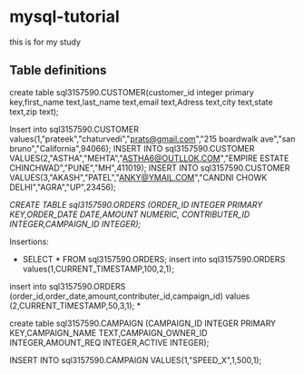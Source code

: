 # mysql-tutorial
this is for my study
## Table definitions ##

create table sql3157590.CUSTOMER(customer_id integer primary key,first_name text,last_name text,email text,Adress text,city text,state text,zip text);

Insert into sql3157590.CUSTOMER values(1,"prateek","chaturvedi","prats@gmail.com","215 boardwalk ave","san bruno","California",94066);
INSERT INTO sql3157590.CUSTOMER VALUES(2,"ASTHA","MEHTA","ASTHA6@OUTLLOK.COM","EMPIRE ESTATE CHINCHWAD","PUNE","MH",411019);
INSERT INTO sql3157590.CUSTOMER VALUES(3,"AKASH","PATEL","ANKY@YMAIL.COM","CANDNI CHOWK DELHI","AGRA","UP",23456);

*CREATE TABLE sql3157590.ORDERS
(ORDER_ID INTEGER PRIMARY KEY,ORDER_DATE DATE,AMOUNT NUMERIC,
CONTRIBUTER_ID INTEGER,CAMPAIGN_ID INTEGER);*

Insertions:
* SELECT * FROM sql3157590.ORDERS;
insert into sql3157590.ORDERS
values(1,CURRENT_TIMESTAMP,100,2,1);

insert into sql3157590.ORDERS
 (order_id,order_date,amount,contributer_id,campaign_id)
values
(2,CURRENT_TIMESTAMP,50,3,1); *

create table sql3157590.CAMPAIGN (CAMPAIGN_ID INTEGER PRIMARY KEY,CAMPAIGN_NAME TEXT,CAMPAIGN_OWNER_ID INTEGER,AMOUNT_REQ INTEGER,ACTIVE INTEGER);

INSERT INTO sql3157590.CAMPAIGN VALUES(1,"SPEED_X",1,500,1);
